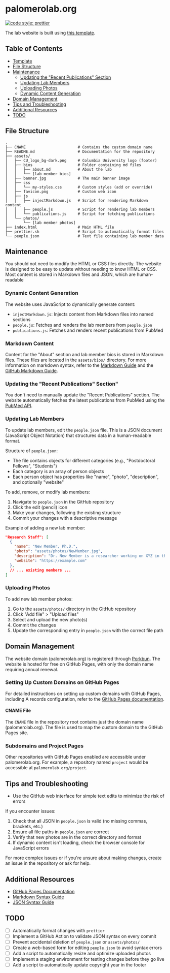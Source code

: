 # palomerolab.org

[![code style: prettier](https://img.shields.io/badge/code_style-prettier-ff69b4.svg?style=flat-square)](https://github.com/prettier/prettier)

The lab website is built using [this template](https://github.com/StartBootstrap/startbootstrap-scrolling-nav).

## Table of Contents

- [Template](#template)
- [File Structure](#file-structure)
- [Maintenance](#maintenance)
  - [Updating the "Recent Publications" Section](#updating-the-recent-publications-section)
  - [Updating Lab Members](#updating-lab-members)
  - [Uploading Photos](#uploading-photos)
  - [Dynamic Content Generation](#dynamic-content-generation)
- [Domain Management](#domain-management)
- [Tips and Troubleshooting](#tips-and-troubleshooting)
- [Additional Resources](#additional-resources)
- [TODO](#todo)

## File Structure

```console
.
├── CNAME                       # Contains the custom domain name
├── README.md                   # Documentation for the repository
├── assets/
│   ├── CU_logo_bg-dark.png     # Columbia University logo (footer)
│   ├── bios                    # Folder containing md files
│   │   ├── about.md            # About the lab
│   │   └── [lab member bios]
│   ├── banner.jpg              # The main banner image
│   ├── css
│   │   └── my-styles.css       # Custom styles (add or override)
│   ├── favicon.png             # Custom web icon
│   ├── js
│   │   ├── injectMarkdown.js   # Script for rendering Markdown content
│   │   ├── people.js           # Script for rendering lab members
│   │   └── publications.js     # Script for fetching publications
│   └── photos/
│       └── [lab member photos]
├── index.html                  # Main HTML file
├── prettier.sh                 # Script to automatically format files
└── people.json                 # Text file containing lab member data
```

## Maintenance

You should not need to modify the HTML or CSS files directly.
The website is designed to be easy to update without needing to know HTML or
CSS. Most content is stored in Markdown files and JSON, which are human-readable

### Dynamic Content Generation

The website uses JavaScript to dynamically generate content:

- `injectMarkdown.js`: Injects content from Markdown files into named sections
- `people.js`: Fetches and renders the lab members from `people.json`
- `publications.js`: Fetches and renders recent publications from PubMed

### Markdown Content

Content for the "About" section and lab member bios is stored in Markdown files.
These files are located in the `assets/bios/` directory. For more information on
markdown syntax, refer to the [Markdown Guide](https://www.markdownguide.org/basic-syntax/)
and the [GitHub Markdown Guide](https://docs.github.com/en/get-started/writing-on-github/getting-started-with-writing-and-formatting-on-github/basic-writing-and-formatting-syntax).

### Updating the "Recent Publications" Section"

You don't need to manually update the "Recent Publications" section.
The website automatically fetches the latest publications from PubMed using the
[PubMed API](https://www.ncbi.nlm.nih.gov/home/develop/api/).

### Updating Lab Members

To update lab members, edit the `people.json` file. This is a JSON document
(JavaScript Object Notation) that structures data in a human-readable format.

Structure of `people.json`:

- The file contains objects for different categories (e.g., "Postdoctoral Fellows", "Students")
- Each category is an array of person objects
- Each person object has properties like "name", "photo", "description", and optionally "website"

To add, remove, or modify lab members:

1. Navigate to `people.json` in the GitHub repository
2. Click the edit (pencil) icon
3. Make your changes, following the existing structure
4. Commit your changes with a descriptive message

Example of adding a new lab member:

```json
"Research Staff": [
  {
    "name": "New Member, Ph.D.",
    "photo": "assets/photos/NewMember.jpg",
    "description": "Dr. New Member is a researcher working on XYZ in the Palomero Lab",
    "website": "https://example.com"
  },
  // ... existing members ...
]
```

### Uploading Photos

To add new lab member photos:

1. Go to the `assets/photos/` directory in the GitHub repository
2. Click "Add file" > "Upload files"
3. Select and upload the new photo(s)
4. Commit the changes
5. Update the corresponding entry in `people.json` with the correct file path

## Domain Management

The website domain (palomerolab.org) is registered through [Porkbun](https://porkbun.com/).
The website is hosted for free on GitHub Pages, with only the domain name requiring annual renewal.

### Setting Up Custom Domains on GitHub Pages

For detailed instructions on setting up custom domains with GitHub Pages,
including A records configuration, refer to the
[GitHub Pages documentation](https://docs.github.com/en/pages/configuring-a-custom-domain-for-your-github-pages-site).

#### CNAME File

The `CNAME` file in the repository root contains just the domain name
(palomerolab.org). The file is used to map the custom domain to the GitHub Pages
site.

### Subdomains and Project Pages

Other repositories with GitHub Pages enabled are accessible under palomerolab.org.
For example, a repository named `project` would be accessible at `palomerolab.org/project`.

## Tips and Troubleshooting

- Use the GitHub web interface for simple text edits to minimize the risk of errors

If you encounter issues:

1. Check that all JSON in `people.json` is valid (no missing commas, brackets, etc.)
2. Ensure all file paths in `people.json` are correct
3. Verify that new photos are in the correct directory and format
4. If dynamic content isn't loading, check the browser console for JavaScript errors

For more complex issues or if you're unsure about making changes, create an
issue in the repository or ask for help.

## Additional Resources

- [GitHub Pages Documentation](https://docs.github.com/en/pages)
- [Markdown Syntax Guide](https://www.markdownguide.org/basic-syntax/)
- [JSON Syntax Guide](https://www.json.org/json-en.html)

## TODO

- [ ] Automatically format changes with `prettier`
- [ ] Implement a GitHub Action to validate JSON syntax on every commit
- [ ] Prevent accidental deletion of `people.json` or `assets/photos/`
- [ ] Create a web-based form for editing `people.json` to avoid syntax errors
- [ ] Add a script to automatically resize and optimize uploaded photos
- [ ] Implement a staging environment for testing changes before they go live
- [ ] Add a script to automatically update copyright year in the footer
